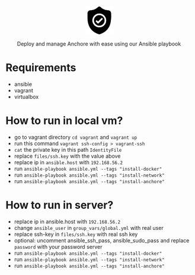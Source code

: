 <p align="center">
  <a href="https://github.com/creatif-studio/ansible-anchore">
    <img alt="ansible-anchore" width="75px" height="75px" src="./assets/logo.png">
  </a>
</p>

<p align="center">
  Deploy and manage Anchore with ease using our Ansible playbook
</p>

# Requirements

- ansible
- vagrant
- virtualbox

# How to run in local vm?

- go to vagrant directory `cd vagrant` and `vagrant up`
- run this command `vagrant ssh-config > vagrant-ssh`
- `cat` the private key in this path `IdentityFile`
- replace `files/ssh.key` with the value above
- replace ip in `ansible.host` with `192.168.56.2`
- run `ansible-playbook ansible.yml --tags "install-docker"`
- run `ansible-playbook ansible.yml --tags "install-network"`
- run `ansible-playbook ansible.yml --tags "install-anchore"`

# How to run in server?

- replace ip in ansible.host with `192.168.56.2`
- change `ansible_user` in `group_vars/global.yml` with real user
- replace ssh-key in `files/ssh.key` with real ssh key
- optional: uncomment ansible_ssh_pass, ansible_sudo_pass and replace `password` with your password server
- run `ansible-playbook ansible.yml --tags "install-docker"`
- run `ansible-playbook ansible.yml --tags "install-network"`
- run `ansible-playbook ansible.yml --tags "install-anchore"`

